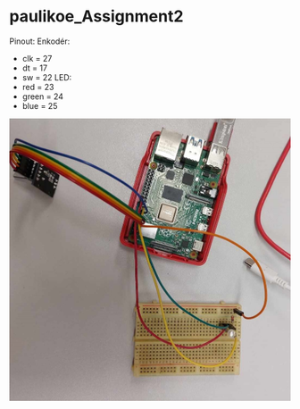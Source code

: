 # paulikoe_Assignment2
Pinout:
  Enkodér:
  - clk = 27
  - dt = 17
  - sw = 22
  LED:
  - red = 23
  - green = 24
  - blue = 25

<img src="Circuit.jpg" alt="Zapojení obvodu">
